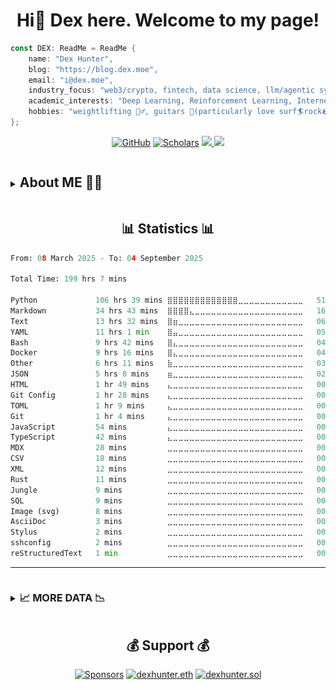 <div align="center">
<h1 align="center">Hi👋 Dex here. Welcome to my page!</h1>
</div>

```rust
const DEX: ReadMe = ReadMe {
    name: "Dex Hunter",
    blog: "https://blog.dex.moe",
    email: "i@dex.moe",
    industry_focus: "web3/crypto, fintech, data science, llm/agentic system",
    academic_interests: "Deep Learning, Reinforcement Learning, Internet of Things, Distributed ledger Technology",
    hobbies: "weightlifting 🏋️‍♂️, guitars 🎸(particularly love surf🏄rock🪨), running🏃"
};
```

<p align="center">
	<a href="https://github.com/dexhunter"><img src="https://img.shields.io/github/followers/dexhunter.svg?label=GitHub&style=flat-square" alt="GitHub"></a>
	<a href="https://scholar.google.co.jp/citations?user=8Ez_u30AAAAJ&hl=en"><img src="https://img.shields.io/endpoint?url=https%3A%2F%2Fgoogle-scholar-badge.vercel.app%2Fcitations%3Fuser%3D8Ez_u30AAAAJ&color=blue&style=flat-square" alt="Scholars"></a>
	<a href="https://dex.moe">
		<img src="https://img.shields.io/badge/Website-dex.moe-red?style=flat-square">
	</a>
	<a href="mailto:i@dex.moe">
		<img src="https://img.shields.io/badge/-Email-red?style=flat-square&logo=gmail&logoColor=white">
	</a>
</p>

<details>
<summary> <h2 style="display: inline-block;">About ME 👨‍💻</h3> </summary>

<h2 align="center"> 🗃️ Portfolio </h2>

1. I am currently a software developer at [@wecoai](https://github.com/wecoai), trying to leverage the llm for the good of people and see how asi can benefit humanity and push us forward.
2. *academia*: Previously, I did resesarch at Nanyang Technological University, Zhejiang University, Hong Kong Baptist University, worked on different topics including IoT, privacy, deep learning, distributed ml and blockchain/DLT.
3. *industry*: Then I worked remotely as a backend developer in a web3 company based in Hong Kong. After that I joined the first cohort of Network School with [@balajis](https://github.com/balajis) and many amazing folks.


<h2 align="center"> 🏢 Industry Focus </h2>

- web3/crypto, fintech, data science, llm/agentic system

<h2 align="center"> 🎓 Academic Interests </h2>

- Deep Learning, Reinforcement Learning, Internet of Things, Distributed ledger Technology


<h2 align="center">  🎯 Hobbies </h2>

- weightlifting 🏋️‍♂️, guitars 🎸(particularly love surf🏄rock🪨), ~~woodworking 🪵~~ running🏃

</details>


<h2 align="center">  📊 Statistics 📊</h2>


<!--START_SECTION:defaultwaka-->

```python
From: 08 March 2025 - To: 04 September 2025

Total Time: 199 hrs 7 mins

Python             106 hrs 39 mins ⣿⣿⣿⣿⣿⣿⣿⣿⣿⣿⣿⣿⣿⣀⣀⣀⣀⣀⣀⣀⣀⣀⣀⣀⣀   51.95 %
Markdown           34 hrs 43 mins  ⣿⣿⣿⣿⣄⣀⣀⣀⣀⣀⣀⣀⣀⣀⣀⣀⣀⣀⣀⣀⣀⣀⣀⣀⣀   16.91 %
Text               13 hrs 32 mins  ⣿⣶⣀⣀⣀⣀⣀⣀⣀⣀⣀⣀⣀⣀⣀⣀⣀⣀⣀⣀⣀⣀⣀⣀⣀   06.60 %
YAML               11 hrs 1 min    ⣿⣤⣀⣀⣀⣀⣀⣀⣀⣀⣀⣀⣀⣀⣀⣀⣀⣀⣀⣀⣀⣀⣀⣀⣀   05.37 %
Bash               9 hrs 42 mins   ⣿⣄⣀⣀⣀⣀⣀⣀⣀⣀⣀⣀⣀⣀⣀⣀⣀⣀⣀⣀⣀⣀⣀⣀⣀   04.73 %
Docker             9 hrs 16 mins   ⣿⣄⣀⣀⣀⣀⣀⣀⣀⣀⣀⣀⣀⣀⣀⣀⣀⣀⣀⣀⣀⣀⣀⣀⣀   04.52 %
Other              6 hrs 11 mins   ⣷⣀⣀⣀⣀⣀⣀⣀⣀⣀⣀⣀⣀⣀⣀⣀⣀⣀⣀⣀⣀⣀⣀⣀⣀   03.02 %
JSON               5 hrs 8 mins    ⣶⣀⣀⣀⣀⣀⣀⣀⣀⣀⣀⣀⣀⣀⣀⣀⣀⣀⣀⣀⣀⣀⣀⣀⣀   02.50 %
HTML               1 hr 49 mins    ⣄⣀⣀⣀⣀⣀⣀⣀⣀⣀⣀⣀⣀⣀⣀⣀⣀⣀⣀⣀⣀⣀⣀⣀⣀   00.89 %
Git Config         1 hr 28 mins    ⣄⣀⣀⣀⣀⣀⣀⣀⣀⣀⣀⣀⣀⣀⣀⣀⣀⣀⣀⣀⣀⣀⣀⣀⣀   00.72 %
TOML               1 hr 9 mins     ⣄⣀⣀⣀⣀⣀⣀⣀⣀⣀⣀⣀⣀⣀⣀⣀⣀⣀⣀⣀⣀⣀⣀⣀⣀   00.57 %
Git                1 hr 4 mins     ⣄⣀⣀⣀⣀⣀⣀⣀⣀⣀⣀⣀⣀⣀⣀⣀⣀⣀⣀⣀⣀⣀⣀⣀⣀   00.52 %
JavaScript         54 mins         ⣄⣀⣀⣀⣀⣀⣀⣀⣀⣀⣀⣀⣀⣀⣀⣀⣀⣀⣀⣀⣀⣀⣀⣀⣀   00.45 %
TypeScript         42 mins         ⣄⣀⣀⣀⣀⣀⣀⣀⣀⣀⣀⣀⣀⣀⣀⣀⣀⣀⣀⣀⣀⣀⣀⣀⣀   00.34 %
MDX                28 mins         ⣀⣀⣀⣀⣀⣀⣀⣀⣀⣀⣀⣀⣀⣀⣀⣀⣀⣀⣀⣀⣀⣀⣀⣀⣀   00.23 %
CSV                18 mins         ⣀⣀⣀⣀⣀⣀⣀⣀⣀⣀⣀⣀⣀⣀⣀⣀⣀⣀⣀⣀⣀⣀⣀⣀⣀   00.15 %
XML                12 mins         ⣀⣀⣀⣀⣀⣀⣀⣀⣀⣀⣀⣀⣀⣀⣀⣀⣀⣀⣀⣀⣀⣀⣀⣀⣀   00.10 %
Rust               11 mins         ⣀⣀⣀⣀⣀⣀⣀⣀⣀⣀⣀⣀⣀⣀⣀⣀⣀⣀⣀⣀⣀⣀⣀⣀⣀   00.09 %
Jungle             9 mins          ⣀⣀⣀⣀⣀⣀⣀⣀⣀⣀⣀⣀⣀⣀⣀⣀⣀⣀⣀⣀⣀⣀⣀⣀⣀   00.08 %
SQL                9 mins          ⣀⣀⣀⣀⣀⣀⣀⣀⣀⣀⣀⣀⣀⣀⣀⣀⣀⣀⣀⣀⣀⣀⣀⣀⣀   00.08 %
Image (svg)        8 mins          ⣀⣀⣀⣀⣀⣀⣀⣀⣀⣀⣀⣀⣀⣀⣀⣀⣀⣀⣀⣀⣀⣀⣀⣀⣀   00.07 %
AsciiDoc           3 mins          ⣀⣀⣀⣀⣀⣀⣀⣀⣀⣀⣀⣀⣀⣀⣀⣀⣀⣀⣀⣀⣀⣀⣀⣀⣀   00.03 %
Stylus             2 mins          ⣀⣀⣀⣀⣀⣀⣀⣀⣀⣀⣀⣀⣀⣀⣀⣀⣀⣀⣀⣀⣀⣀⣀⣀⣀   00.02 %
sshconfig          2 mins          ⣀⣀⣀⣀⣀⣀⣀⣀⣀⣀⣀⣀⣀⣀⣀⣀⣀⣀⣀⣀⣀⣀⣀⣀⣀   00.02 %
reStructuredText   1 min           ⣀⣀⣀⣀⣀⣀⣀⣀⣀⣀⣀⣀⣀⣀⣀⣀⣀⣀⣀⣀⣀⣀⣀⣀⣀   00.01 %
```

<!--END_SECTION:defaultwaka-->

---

<details>
<summary><h3 style="display: inline-block;">📈 MORE DATA 📉</h3></summary>

<!--START_SECTION:devmetrics-->
![Code Time](http://img.shields.io/badge/Code%20Time-204%20hrs%205%20mins-blue)

![Profile Views](http://img.shields.io/badge/Profile%20Views-1-blue)

![Lines of code](https://img.shields.io/badge/From%20Hello%20World%20I%27ve%20Written-13.4%20million%20lines%20of%20code-blue)

**🐱 My GitHub Data** 

> 📦 565.2 kB Used in GitHub's Storage 
 > 
> 🏆 651 Contributions in the Year 2025
 > 
> 🚫 Not Opted to Hire
 > 
> 📜 117 Public Repositories 
 > 
> 🔑 40 Private Repositories 
 > 
**I'm a Night 🦉** 

```text
🌞 Morning                2718 commits        ⣿⣿⣿⣀⣀⣀⣀⣀⣀⣀⣀⣀⣀⣀⣀⣀⣀⣀⣀⣀⣀⣀⣀⣀⣀   11.59 % 
🌆 Daytime                4596 commits        ⣿⣿⣿⣿⣿⣀⣀⣀⣀⣀⣀⣀⣀⣀⣀⣀⣀⣀⣀⣀⣀⣀⣀⣀⣀   19.59 % 
🌃 Evening                10092 commits       ⣿⣿⣿⣿⣿⣿⣿⣿⣿⣿⣿⣀⣀⣀⣀⣀⣀⣀⣀⣀⣀⣀⣀⣀⣀   43.02 % 
🌙 Night                  6052 commits        ⣿⣿⣿⣿⣿⣿⣀⣀⣀⣀⣀⣀⣀⣀⣀⣀⣀⣀⣀⣀⣀⣀⣀⣀⣀   25.80 % 
```
📅 **I'm Most Productive on Tuesday** 

```text
Monday                   3826 commits        ⣿⣿⣿⣿⣀⣀⣀⣀⣀⣀⣀⣀⣀⣀⣀⣀⣀⣀⣀⣀⣀⣀⣀⣀⣀   16.31 % 
Tuesday                  4067 commits        ⣿⣿⣿⣿⣀⣀⣀⣀⣀⣀⣀⣀⣀⣀⣀⣀⣀⣀⣀⣀⣀⣀⣀⣀⣀   17.34 % 
Wednesday                3921 commits        ⣿⣿⣿⣿⣀⣀⣀⣀⣀⣀⣀⣀⣀⣀⣀⣀⣀⣀⣀⣀⣀⣀⣀⣀⣀   16.71 % 
Thursday                 3598 commits        ⣿⣿⣿⣿⣀⣀⣀⣀⣀⣀⣀⣀⣀⣀⣀⣀⣀⣀⣀⣀⣀⣀⣀⣀⣀   15.34 % 
Friday                   3177 commits        ⣿⣿⣿⣀⣀⣀⣀⣀⣀⣀⣀⣀⣀⣀⣀⣀⣀⣀⣀⣀⣀⣀⣀⣀⣀   13.54 % 
Saturday                 2340 commits        ⣿⣿⣀⣀⣀⣀⣀⣀⣀⣀⣀⣀⣀⣀⣀⣀⣀⣀⣀⣀⣀⣀⣀⣀⣀   09.98 % 
Sunday                   2529 commits        ⣿⣿⣿⣀⣀⣀⣀⣀⣀⣀⣀⣀⣀⣀⣀⣀⣀⣀⣀⣀⣀⣀⣀⣀⣀   10.78 % 
```


📊 **This Week I Spent My Time On** 

```text
🕑︎ Time Zone: Asia/Hong_Kong

💬 Programming Languages: 
Python                   4 hrs 3 mins        ⣿⣿⣿⣿⣿⣿⣿⣿⣿⣿⣿⣿⣿⣿⣿⣿⣿⣿⣿⣀⣀⣀⣀⣀⣀   76.16 % 
JavaScript               30 mins             ⣿⣿⣀⣀⣀⣀⣀⣀⣀⣀⣀⣀⣀⣀⣀⣀⣀⣀⣀⣀⣀⣀⣀⣀⣀   09.53 % 
Markdown                 18 mins             ⣿⣀⣀⣀⣀⣀⣀⣀⣀⣀⣀⣀⣀⣀⣀⣀⣀⣀⣀⣀⣀⣀⣀⣀⣀   05.72 % 
HTML                     18 mins             ⣿⣀⣀⣀⣀⣀⣀⣀⣀⣀⣀⣀⣀⣀⣀⣀⣀⣀⣀⣀⣀⣀⣀⣀⣀   05.71 % 
Image (svg)              8 mins              ⣿⣀⣀⣀⣀⣀⣀⣀⣀⣀⣀⣀⣀⣀⣀⣀⣀⣀⣀⣀⣀⣀⣀⣀⣀   02.78 % 

🔥 Editors: 
Cursor                   5 hrs 18 mins       ⣿⣿⣿⣿⣿⣿⣿⣿⣿⣿⣿⣿⣿⣿⣿⣿⣿⣿⣿⣿⣿⣿⣿⣿⣿   99.90 % 
Vim                      0 secs              ⣀⣀⣀⣀⣀⣀⣀⣀⣀⣀⣀⣀⣀⣀⣀⣀⣀⣀⣀⣀⣀⣀⣀⣀⣀   00.10 % 

💻 Operating System: 
Mac                      5 hrs 19 mins       ⣿⣿⣿⣿⣿⣿⣿⣿⣿⣿⣿⣿⣿⣿⣿⣿⣿⣿⣿⣿⣿⣿⣿⣿⣿   100.00 % 
```

**I Mostly Code in Python** 

```text
Python                   59 repos            ⣿⣿⣿⣿⣿⣿⣿⣿⣿⣿⣿⣀⣀⣀⣀⣀⣀⣀⣀⣀⣀⣀⣀⣀⣀   44.70 % 
TypeScript               10 repos            ⣿⣿⣀⣀⣀⣀⣀⣀⣀⣀⣀⣀⣀⣀⣀⣀⣀⣀⣀⣀⣀⣀⣀⣀⣀   07.58 % 
CSS                      8 repos             ⣿⣿⣀⣀⣀⣀⣀⣀⣀⣀⣀⣀⣀⣀⣀⣀⣀⣀⣀⣀⣀⣀⣀⣀⣀   06.06 % 
JavaScript               7 repos             ⣿⣀⣀⣀⣀⣀⣀⣀⣀⣀⣀⣀⣀⣀⣀⣀⣀⣀⣀⣀⣀⣀⣀⣀⣀   05.30 % 
HTML                     7 repos             ⣿⣀⣀⣀⣀⣀⣀⣀⣀⣀⣀⣀⣀⣀⣀⣀⣀⣀⣀⣀⣀⣀⣀⣀⣀   05.30 % 
```



**Timeline**

![Lines of Code chart](https://raw.githubusercontent.com/dexhunter/dexhunter/master/assets/bar_graph.png)


 Last Updated on 04/09/2025 16:06:26 UTC
<!--END_SECTION:devmetrics-->

<h2 align="center"> Miscs </h2>

<p align="center">
	<a href="https://github.com/dexhunter"><img src="https://github-profile-summary-cards.vercel.app/api/cards/profile-details?username=dexhunter&theme=date_night" width="95%" alt="summary"></a>
	<a href="https://github.com/dexhunter"><img src="https://github-readme-stats.vercel.app/api?username=dexhunter&show_icons=true&theme=date_night" width="50%" alt="stats"/></a>
	<a href="https://github.com/dexhunter"><img src="https://github-readme-stats.vercel.app/api/top-langs/?username=dexhunter&layout=compact&theme=date_night" width="45%" alt="language"></a>
	<a href="https://meta.stackoverflow.com/users/3253000/dexhunter"><img src="https://readme-components.vercel.app/api?component=stackoverflow&stackoverflowid=3253000"></a>
	<br>
	<b>Visitor Count</b><br>
	<img src="https://profile-counter.glitch.me/dexhunter/count.svg"  alt="count"/>
</p>

</details>

<h2 align="center">  💰 Support 💰 </h2>

<p align="center">
	<a href="https://github.com/sponsors/dexhunter"><img src="https://img.shields.io/badge/sponsor-30363D?style=for-the-badge&logo=GitHub-Sponsors&logoColor=#white" alt="Sponsors"></a>
	<a href="https://etherscan.io/address/dexhunter.eth"><img src="https://img.shields.io/badge/Ethereum-3C3C3D?style=for-the-badge&logo=Ethereum&logoColor=white" alt="dexhunter.eth"></a>
	<a href="https://explorer.solana.com/address/dexhunter.sol"><img src="https://img.shields.io/badge/Solana-9945FF?style=for-the-badge&logo=Solana&logoColor=white" alt="dexhunter.sol"></a>
</p>

